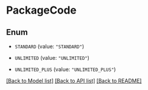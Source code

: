 # PackageCode

## Enum


* `STANDARD` (value: `"STANDARD"`)

* `UNLIMITED` (value: `"UNLIMITED"`)

* `UNLIMITED_PLUS` (value: `"UNLIMITED_PLUS"`)


[[Back to Model list]](../README.md#documentation-for-models) [[Back to API list]](../README.md#documentation-for-api-endpoints) [[Back to README]](../README.md)


